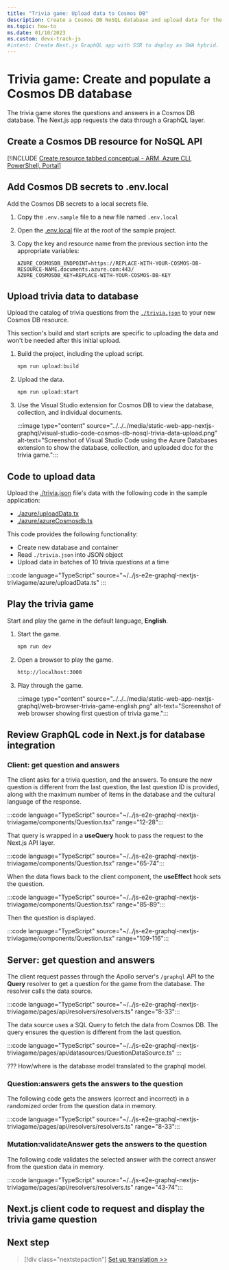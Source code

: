 ```yaml
---
title: "Trivia game: Upload data to Cosmos DB"
description: Create a Cosmos DB NoSQL database and upload data for the trivia game.
ms.topic: how-to
ms.date: 01/10/2023
ms.custom: devx-track-js
#intent: Create Next.js GraphQL app with SSR to deploy as SWA hybrid. 
---
```


# Trivia game: Create and populate a Cosmos DB database

The trivia game stores the questions and answers in a Cosmos DB database. The Next.js app requests the data through a GraphQL layer. 

## Create a Cosmos DB resource for NoSQL API

[!INCLUDE [Create resource tabbed conceptual - ARM, Azure CLI, PowerShell, Portal](~/../azure-docs-pr/articles/cosmos-db/nosql/includes/create-resources.md)]

## Add Cosmos DB secrets to .env.local

Add the Cosmos DB secrets to a local secrets file.

1. Copy the `.env.sample` file to a new file named `.env.local`
1. Open the [.env.local](https://github.com/Azure-Samples/js-e2e-graphql-nextjs-triviagame/blob/main/.env.sample) file at the root of the sample project.
1. Copy the key and resource name from the previous section into the appropriate variables:

    ```text
    AZURE_COSMOSDB_ENDPOINT=https://REPLACE-WITH-YOUR-COSMOS-DB-RESOURCE-NAME.documents.azure.com:443/
    AZURE_COSMOSDB_KEY=REPLACE-WITH-YOUR-COSMOS-DB-KEY
    ``` 

## Upload trivia data to database

Upload the catalog of trivia questions from the [`./trivia.json`](https://github.com/Azure-Samples/js-e2e-graphql-nextjs-triviagame/blob/main/trivia.json) to your new Cosmos DB resource.

This section's build and start scripts are specific to uploading the data and won't be needed after this initial upload.

1. Build the project, including the upload script.

    ```bash
    npm run upload:build
    ```

1. Upload the data.

    ```bash
    npm run upload:start
    ```

1. Use the Visual Studio extension for Cosmos DB to view the database, collection, and individual documents.

    :::image type="content" source="../../../media/static-web-app-nextjs-graphql/visual-studio-code-cosmos-db-nosql-trivia-data-upload.png" alt-text="Screenshot of Visual Studio Code using the Azure Databases extension to show the database, collection, and uploaded doc for the trivia game.":::

## Code to upload data

Upload the [./trivia.json](https://github.com/Azure-Samples/js-e2e-graphql-nextjs-triviagame/blob/main/trivia.json) file's data with the following code in the sample application:

* [./azure/uploadData.tx](https://github.com/Azure-Samples/js-e2e-graphql-nextjs-triviagame/blob/main/azure/uploadData.ts)
* [./azure/azureCosmosdb.ts](https://github.com/Azure-Samples/js-e2e-graphql-nextjs-triviagame/blob/main/azure/azureCosmosdb.ts)

This code provides the following functionality:

* Create new database and container
* Read `./trivia.json` into JSON object
* Upload data in batches of 10 trivia questions at a time

:::code language="TypeScript" source="~/../js-e2e-graphql-nextjs-triviagame/azure/uploadData.ts" ::: 

## Play the trivia game

Start and play the game in the default language, **English**. 

1. Start the game. 

    ```bash
    npm run dev
    ```

1. Open a browser to play the game.

    ```bash
    http://localhost:3000
    ```

1. Play through the game.

    :::image type="content" source="../../../media/static-web-app-nextjs-graphql/web-browser-trivia-game-english.png" alt-text="Screenshot of web browser showing first question of trivia game.":::

## Review GraphQL code in Next.js for database integration




### Client: get question and answers

The client asks for a trivia question, and the answers. To ensure the new question is different from the last question, the last question ID is provided, along with the maximum number of items in the database and the cultural language of the response. 

:::code language="TypeScript" source="~/../js-e2e-graphql-nextjs-triviagame/components/Question.tsx" range="12-28":::

That query is wrapped in a **useQuery** hook to pass the request to the Next.js API layer.

:::code language="TypeScript" source="~/../js-e2e-graphql-nextjs-triviagame/components/Question.tsx" range="65-74":::


When the data flows back to the client component, the **useEffect** hook sets the question.

:::code language="TypeScript" source="~/../js-e2e-graphql-nextjs-triviagame/components/Question.tsx" range="85-89":::

Then the question is displayed.

:::code language="TypeScript" source="~/../js-e2e-graphql-nextjs-triviagame/components/Question.tsx" range="109-116":::

## Server: get question and answers

The client request passes through the Apollo server's `/graphql` API to the **Query** resolver to get a question for the game from the database. The resolver calls the data source.

:::code language="TypeScript" source="~/../js-e2e-graphql-nextjs-triviagame/pages/api/resolvers/resolvers.ts" range="8-33":::

The data source uses a SQL Query to fetch the data from Cosmos DB. The query ensures the question is different from the last question. 

:::code language="TypeScript" source="~/../js-e2e-graphql-nextjs-triviagame/pages/api/datasources/QuestionDataSource.ts" ::: 

??? How/where is the database model translated to the graphql model.

### Question:answers gets the answers to the question

The following code gets the answers (correct and incorrect) in a randomized order from the question data in memory. 

:::code language="TypeScript" source="~/../js-e2e-graphql-nextjs-triviagame/pages/api/resolvers/resolvers.ts" range="8-33":::

### Mutation:validateAnswer gets the answers to the question

The following code validates the selected answer with the correct answer from the question data in memory. 

:::code language="TypeScript" source="~/../js-e2e-graphql-nextjs-triviagame/pages/api/resolvers/resolvers.ts" range="43-74":::

## Next.js client code to request and display the trivia game question


<!-- The code flow from the API layer to the database includes the following:

* API Layer: `/graphql` - [`./pages/api/graphql.ts`](https://github.com/Azure-Samples/js-e2e-graphql-nextjs-triviagame/blob/main/pages/api/graphql.ts)
* GraphQL resolvers to work with the data

    |Resolver|method|Purpose|
    |--|--|--|
    |Query|question|From the database, gets all the data for the game including questions, the correct answer, and the wrong answers.|
    |Question|answers|From data in memory, returns the correct answer and the 3 incorrect answers in a randomized order.|
    |Mutation|validateAnswer|From data in memory, checks the selected answer against the correct answer.| -->

## Next step

> [!div class="nextstepaction"]
> [Set up translation >>](create-translator-resource.md)
